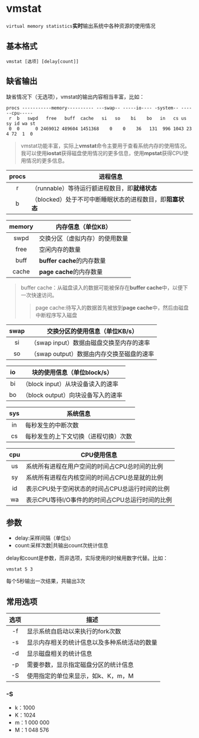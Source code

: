 vmstat
=====
`virtual memory statistics`**实时**输出系统中各种资源的使用情况
##  基本格式
	vmstat [选项] [delay[count]]
	
##  缺省输出
缺省情况下（无选项），vmstat的输出内容相当丰富，比如：
```
procs -----------memory---------- ---swap-- -----io---- -system-- ------cpu-----
 r  b   swpd   free   buff  cache   si   so    bi    bo   in   cs us sy id wa st
 0  0      0 2469012 489604 1451368    0    0    36   131  996 1043 23  4 72  1  0
```
>vmstat功能丰富，实际上**vmstat**命令主要用于查看系统内存的使用情况。我可以使用**iostat**获得磁盘使用情况的更多信息，使用**mpstat**获得CPU使用情况的更多信息。

|procs|进程信息
|:--:|----
|r|（runnable）等待运行额进程数目，即**就绪状态**
|b|（blocked）处于不可中断睡眠状态的进程数目，即**阻塞状态**

|memory|内存信息（单位KB）
|:--:|----
|swpd|交换分区（虚拟内存）的使用数量
|free|空闲内存的数量
|buff|**buffer cache**的内存数量
|cache|**page cache**的内存数量
>buffer cache：从磁盘读入的数据可能被保存在**buffer cache**中，以便下一次快速访问。
>>page cache:待写入的数据首先被放到**page cache**中，然后由磁盘中断程序写入磁盘

|swap|交换分区的使用信息（单位KB/s）
|:--:|----
|si|（swap input）数据由磁盘交换至内存的速率
|so|（swap output）数据由内存交换至磁盘的速率

|io|块的使用信息（单位block/s）
|:--:|----
|bi|（block input）从块设备读入的速率
|bo|（block output）向块设备写入的速率

|sys|系统信息
|:--:|----
|in|每秒发生的中断次数
|cs|每秒发生的上下文切换（进程切换）次数

|cpu|CPU使用信息
|:--:|----
|us|系统所有进程在用户空间的时间占CPU总时间的比例
|sy|系统所有进程在内核空间的时间占CPU总是就的比例
|id|表示CPU处于空闲状态的时间占CPU总运行时间的比例
|wa|表示CPU等待I/O事件的的时间占CPU总运行时间的比例

##  参数
- delay:采样间隔（单位s）
- count:采样次数|共输出count次统计信息

delay和count是参数，而非选项，实际使用的时候用数字代替。比如：
```
vmstat 5 3 
```
每个5秒输出一次结果，共输出3次
##  常用选项
|选项|描述
|:--:|----
|-f|显示系统自启动以来执行的fork次数
|-s|显示内存相关的统计信息以及多种系统活动的数量
|-d|显示磁盘相关的统计信息 
|-p|需要参数，显示指定磁盘分区的统计信息
|-S|使用指定的单位来显示，如k、K，m，M

###  -S
- k：1000
- K：1024
- m：1 000 000
- M：1 048 576

